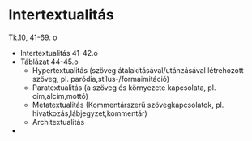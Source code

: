 # Intertextualitás
Tk.10, 41-69. o
- Intertextualitás 41-42.o
- Táblázat 44-45.o
  - Hypertextualitás (szöveg átalakításával/utánzásával létrehozott szöveg, pl. paródia,stílus-/formaimitáció)
  - Paratextualitás (a szöveg és környezete kapcsolata, pl. cím,alcím,mottó)
  - Metatextualitás (Kommentárszerű szövegkapcsolatok, pl. hivatkozás,lábjegyzet,kommentár)
  - Architextualitás
- 